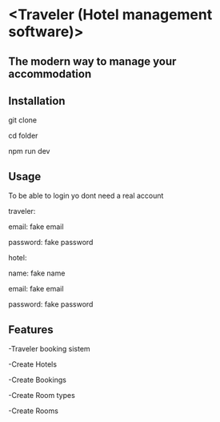 # <Traveler (Hotel management software)>

## The modern way to manage your accommodation

## Installation

git clone

cd folder

npm run dev

## Usage

To be able to login yo dont need a real account 

traveler:

email: fake email

password: fake password

hotel:

name: fake name

email: fake email

password: fake password


## Features

-Traveler booking sistem

-Create Hotels

-Create Bookings

-Create Room types

-Create Rooms

